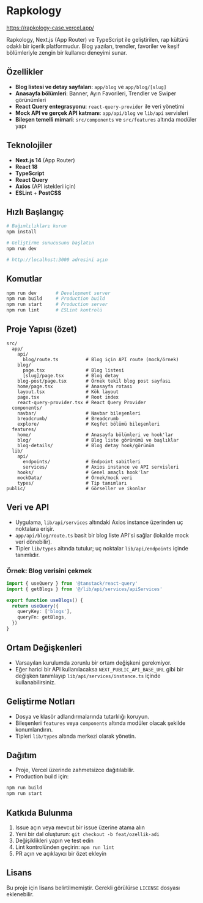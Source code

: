 # Rapkology

https://rapkology-case.vercel.app/

Rapkology, Next.js (App Router) ve TypeScript ile geliştirilen, rap kültürü odaklı bir içerik platformudur. Blog yazıları, trendler, favoriler ve keşif bölümleriyle zengin bir kullanıcı deneyimi sunar.

## Özellikler
- **Blog listesi ve detay sayfaları**: `app/blog` ve `app/blog/[slug]`
- **Anasayfa bölümleri**: Banner, Ayın Favorileri, Trendler ve Swiper görünümleri
- **React Query entegrasyonu**: `react-query-provider` ile veri yönetimi
- **Mock API ve gerçek API katmanı**: `app/api/blog` ve `lib/api` servisleri
- **Bileşen temelli mimari**: `src/components` ve `src/features` altında modüler yapı

## Teknolojiler
- **Next.js 14** (App Router)
- **React 18**
- **TypeScript**
- **React Query**
- **Axios** (API istekleri için)
- **ESLint** + **PostCSS**

## Hızlı Başlangıç
```bash
# Bağımlılıkları kurun
npm install

# Geliştirme sunucusunu başlatın
npm run dev

# http://localhost:3000 adresini açın
```

## Komutlar
```bash
npm run dev       # Development server
npm run build     # Production build
npm run start     # Production server
npm run lint      # ESLint kontrolü
```

## Proje Yapısı (özet)
```text
src/
  app/
    api/
      blog/route.ts          # Blog için API route (mock/örnek)
    blog/
      page.tsx               # Blog listesi
      [slug]/page.tsx        # Blog detay
    blog-post/page.tsx       # Örnek tekil blog post sayfası
    home/page.tsx            # Anasayfa rotası
    layout.tsx               # Kök layout
    page.tsx                 # Root index
    react-query-provider.tsx # React Query Provider
  components/
    navbar/                  # Navbar bileşenleri
    breadcrumb/              # Breadcrumb
    explore/                 # Keşfet bölümü bileşenleri
  features/
    home/                    # Anasayfa bölümleri ve hook'lar
    blog/                    # Blog liste görünümü ve başlıklar
    blog-details/            # Blog detay hook/görünüm
  lib/
    api/
      endpoints/             # Endpoint sabitleri
      services/              # Axios instance ve API servisleri
    hooks/                   # Genel amaçlı hook'lar
    mockData/                # Örnek/mock veri
    types/                   # Tip tanımları
public/                      # Görseller ve ikonlar
```

## Veri ve API
- Uygulama, `lib/api/services` altındaki Axios instance üzerinden uç noktalara erişir.
- `app/api/blog/route.ts` basit bir blog liste API'si sağlar (lokalde mock veri dönebilir).
- Tipler `lib/types` altında tutulur; uç noktalar `lib/api/endpoints` içinde tanımlıdır.

### Örnek: Blog verisini çekmek
```ts
import { useQuery } from '@tanstack/react-query'
import { getBlogs } from '@/lib/api/services/apiServices'

export function useBlogs() {
  return useQuery({
    queryKey: ['blogs'],
    queryFn: getBlogs,
  })
}
```

## Ortam Değişkenleri
- Varsayılan kurulumda zorunlu bir ortam değişkeni gerekmiyor.
- Eğer harici bir API kullanılacaksa `NEXT_PUBLIC_API_BASE_URL` gibi bir değişken tanımlayıp `lib/api/services/instance.ts` içinde kullanabilirsiniz.

## Geliştirme Notları
- Dosya ve klasör adlandırmalarında tutarlılığı koruyun.
- Bileşenleri `features` veya `components` altında modüler olacak şekilde konumlandırın.
- Tipleri `lib/types` altında merkezi olarak yönetin.

## Dağıtım
- Proje, Vercel üzerinde zahmetsizce dağıtılabilir.
- Production build için:
```bash
npm run build
npm run start
```

## Katkıda Bulunma
1. Issue açın veya mevcut bir issue üzerine atama alın
2. Yeni bir dal oluşturun: `git checkout -b feat/ozellik-adi`
3. Değişiklikleri yapın ve test edin
4. Lint kontrolünden geçirin: `npm run lint`
5. PR açın ve açıklayıcı bir özet ekleyin

## Lisans
Bu proje için lisans belirtilmemiştir. Gerekli görülürse `LICENSE` dosyası eklenebilir.
